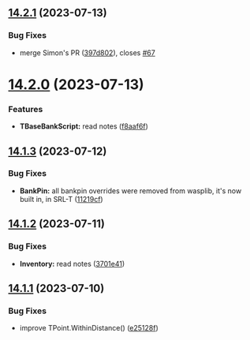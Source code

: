 ## [14.2.1](https://github.com/Torwent/WaspLib/compare/v14.2.0...v14.2.1) (2023-07-13)


### Bug Fixes

* merge Simon's PR ([397d802](https://github.com/Torwent/WaspLib/commit/397d802f81fd2296d2fb5a32ca2db5f21cc7acdf)), closes [#67](https://github.com/Torwent/WaspLib/issues/67)



# [14.2.0](https://github.com/Torwent/WaspLib/compare/v14.1.3...v14.2.0) (2023-07-13)


### Features

* **TBaseBankScript:** read notes ([f8aaf6f](https://github.com/Torwent/WaspLib/commit/f8aaf6f26cac945a4049c362a960135c6669bf61))



## [14.1.3](https://github.com/Torwent/WaspLib/compare/v14.1.2...v14.1.3) (2023-07-12)


### Bug Fixes

* **BankPin:** all bankpin overrides were removed from wasplib, it's now built in, in SRL-T ([11219cf](https://github.com/Torwent/WaspLib/commit/11219cfd2f2a4aee122ed6e2e034552390f50022))



## [14.1.2](https://github.com/Torwent/WaspLib/compare/v14.1.1...v14.1.2) (2023-07-11)


### Bug Fixes

* **Inventory:** read notes ([3701e41](https://github.com/Torwent/WaspLib/commit/3701e41fb364e370f80ec53f8dbf7a44692d902d))



## [14.1.1](https://github.com/Torwent/WaspLib/compare/v14.1.0...v14.1.1) (2023-07-10)


### Bug Fixes

* improve TPoint.WithinDistance() ([e25128f](https://github.com/Torwent/WaspLib/commit/e25128fcb332b79b2df0807f95060768d71f7e20))



